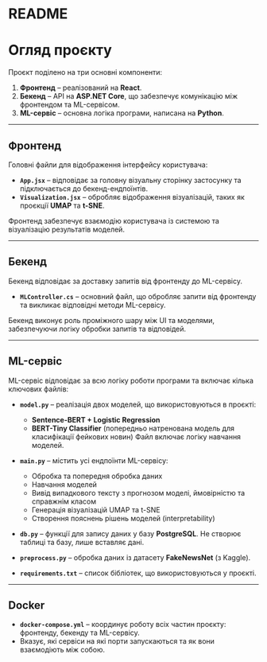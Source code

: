 # README

# Огляд проєкту

Проєкт поділено на три основні компоненти:

1. **Фронтенд** – реалізований на **React**.
2. **Бекенд** – API на **ASP.NET Core**, що забезпечує комунікацію між фронтендом та ML-сервісом.
3. **ML-сервіс** – основна логіка програми, написана на **Python**.

---

## Фронтенд

Головні файли для відображення інтерфейсу користувача:

* **`App.jsx`** – відповідає за головну візуальну сторінку застосунку та підключається до бекенд-ендпоїнтів.
* **`Visualization.jsx`** – обробляє відображення візуалізацій, таких як проєкції **UMAP** та **t-SNE**.

Фронтенд забезпечує взаємодію користувача із системою та візуалізацію результатів моделей.

---

## Бекенд

Бекенд відповідає за доставку запитів від фронтенду до ML-сервісу.

* **`MLController.cs`** – основний файл, що обробляє запити від фронтенду та викликає відповідні методи ML-сервісу.

Бекенд виконує роль проміжного шару між UI та моделями, забезпечуючи логіку обробки запитів та відповідей.

---

## ML-сервіс

ML-сервіс відповідає за всю логіку роботи програми та включає кілька ключових файлів:

* **`model.py`** – реалізація двох моделей, що використовуються в проєкті:

  * **Sentence-BERT + Logistic Regression**
  * **BERT-Tiny Classifier** (попередньо натренована модель для класифікації фейкових новин)
    Файл включає логіку навчання моделей.

* **`main.py`** – містить усі ендпоїнти ML-сервісу:

  * Обробка та попередня обробка даних
  * Навчання моделей
  * Вивід випадкового тексту з прогнозом моделі, ймовірністю та справжнім класом
  * Генерація візуалізацій UMAP та t-SNE
  * Створення пояснень рішень моделей (interpretability)

* **`db.py`** – функції для запису даних у базу **PostgreSQL**. Не створює таблиці та базу, лише вставляє дані.

* **`preprocess.py`** – обробка даних із датасету **FakeNewsNet** (з Kaggle).

* **`requirements.txt`** – список бібліотек, що використовуються у проєкті.

---

## Docker

* **`docker-compose.yml`** – координує роботу всіх частин проєкту: фронтенду, бекенду та ML-сервісу.
* Вказує, які сервіси на які порти запускаються та як вони взаємодіють між собою.
